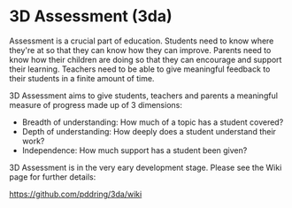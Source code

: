 3D Assessment (3da)
===

Assessment is a crucial part of education. Students need to know where they're at so that they can know how they 
can improve. Parents need to know how their children are doing so that they can encourage and support their learning.
Teachers need to be able to give meaningful feedback to their students in a finite amount of time.

3D Assessment aims to give students, teachers and parents a meaningful measure of progress made up of 3 dimensions:
* Breadth of understanding: How much of a topic has a student covered?
* Depth of understanding: How deeply does a student understand their work?
* Independence: How much support has a student been given?

3D Assessment is in the very eary development stage. Please see the Wiki page for further details:


https://github.com/pddring/3da/wiki
